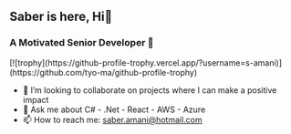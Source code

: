 <h2>Saber is here, Hi👋</h2>
<h3>A Motivated Senior Developer 💪</h3>
[![trophy](https://github-profile-trophy.vercel.app/?username=s-amani)](https://github.com/tyo-ma/github-profile-trophy)

- 👯 I’m looking to collaborate on projects where I can make a positive impact
- 💬 Ask me about C# - .Net - React - AWS - Azure 
- 📫 How to reach me: saber.amani@hotmail.com
